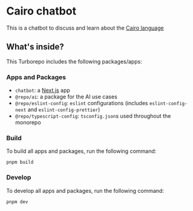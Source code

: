# Cairo chatbot

This is a chatbot to discuss and learn about the [Cairo language](https://cairo-lang.org/)

## What's inside?

This Turborepo includes the following packages/apps:

### Apps and Packages

- `chatbot`: a [Next.js](https://nextjs.org/) app
- `@repo/ai`: a package for the AI use cases
- `@repo/eslint-config`: `eslint` configurations (includes `eslint-config-next` and `eslint-config-prettier`)
- `@repo/typescript-config`: `tsconfig.json`s used throughout the monorepo

### Build

To build all apps and packages, run the following command:

```
pnpm build
```

### Develop

To develop all apps and packages, run the following command:

```
pnpm dev
```

